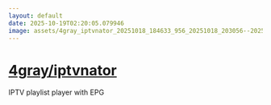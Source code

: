 ```yaml
---
layout: default
date: 2025-10-19T02:20:05.079946
image: assets/4gray_iptvnator_20251018_184633_956_20251018_203056--20251018T223056580--cropped.png
---
```


# [4gray/iptvnator](https://github.com/4gray/iptvnator/)

IPTV playlist player with EPG
